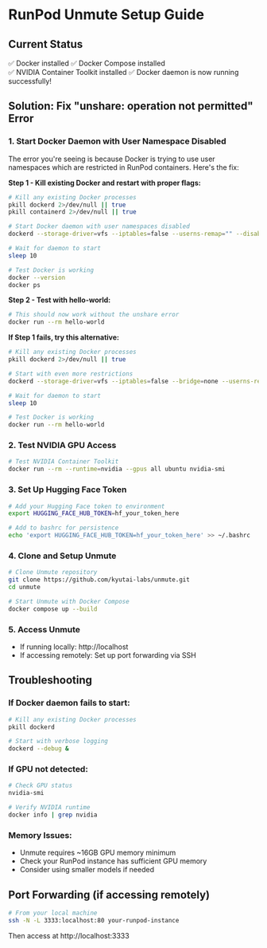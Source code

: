 # RunPod Unmute Setup Guide

## Current Status
✅ Docker installed
✅ Docker Compose installed  
✅ NVIDIA Container Toolkit installed
✅ Docker daemon is now running successfully!

## Solution: Fix "unshare: operation not permitted" Error

### 1. Start Docker Daemon with User Namespace Disabled
The error you're seeing is because Docker is trying to use user namespaces which are restricted in RunPod containers. Here's the fix:

**Step 1 - Kill existing Docker and restart with proper flags:**
```bash
# Kill any existing Docker processes
pkill dockerd 2>/dev/null || true
pkill containerd 2>/dev/null || true

# Start Docker daemon with user namespaces disabled
dockerd --storage-driver=vfs --iptables=false --userns-remap="" --disable-legacy-registry=false &

# Wait for daemon to start
sleep 10

# Test Docker is working
docker --version
docker ps
```

**Step 2 - Test with hello-world:**
```bash
# This should now work without the unshare error
docker run --rm hello-world
```

**If Step 1 fails, try this alternative:**
```bash
# Kill any existing Docker processes
pkill dockerd 2>/dev/null || true

# Start with even more restrictions
dockerd --storage-driver=vfs --iptables=false --bridge=none --userns-remap="" &

# Wait for daemon to start
sleep 10

# Test Docker is working
docker run --rm hello-world
```

### 2. Test NVIDIA GPU Access
```bash
# Test NVIDIA Container Toolkit
docker run --rm --runtime=nvidia --gpus all ubuntu nvidia-smi
```

### 3. Set Up Hugging Face Token
```bash
# Add your Hugging Face token to environment
export HUGGING_FACE_HUB_TOKEN=hf_your_token_here

# Add to bashrc for persistence
echo 'export HUGGING_FACE_HUB_TOKEN=hf_your_token_here' >> ~/.bashrc
```

### 4. Clone and Setup Unmute
```bash
# Clone Unmute repository
git clone https://github.com/kyutai-labs/unmute.git
cd unmute

# Start Unmute with Docker Compose
docker compose up --build
```

### 5. Access Unmute
- If running locally: http://localhost
- If accessing remotely: Set up port forwarding via SSH

## Troubleshooting

### If Docker daemon fails to start:
```bash
# Kill any existing Docker processes
pkill dockerd

# Start with verbose logging
dockerd --debug &
```

### If GPU not detected:
```bash
# Check GPU status
nvidia-smi

# Verify NVIDIA runtime
docker info | grep nvidia
```

### Memory Issues:
- Unmute requires ~16GB GPU memory minimum
- Check your RunPod instance has sufficient GPU memory
- Consider using smaller models if needed

## Port Forwarding (if accessing remotely)
```bash
# From your local machine
ssh -N -L 3333:localhost:80 your-runpod-instance
```

Then access at http://localhost:3333